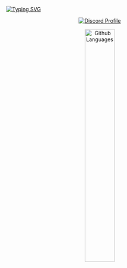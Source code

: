 [![Typing SVG](https://readme-typing-svg.herokuapp.com?color=B1F7E2&lines=Hi%2C+I'm+luc%2C+a+young+developer)](https://git.io/typing-svg)
</p>
<p align="center">
  <a href="https://discord.com/users/567885938160697377">
    <img src="https://lanyard-profile-readme.vercel.app/api/567885938160697377?bg=0a0f16" alt="Discord Profile"/>
  </a>
</p>
<p align="center">
    </a>
    <img width="40%" src="https://github-readme-stats.vercel.app/api/top-langs?username=Luc-us&theme=dark&hide_border=true&layout=compact&langs_count=5" alt="Github Languages" />
</p>
